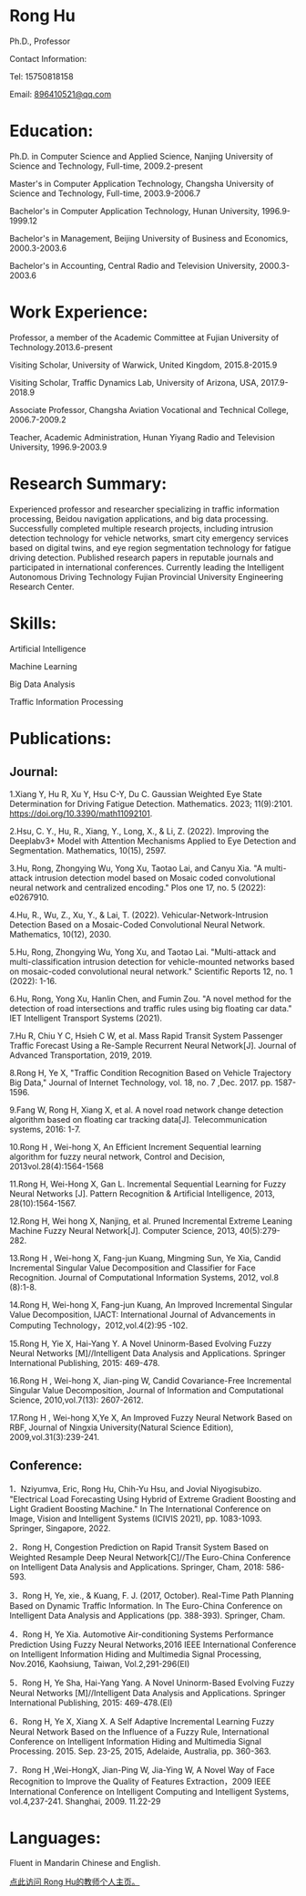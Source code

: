 # Rong Hu

Ph.D., Professor

Contact Information:

Tel: 15750818158

Email: 896410521@qq.com

# Education:

Ph.D. in Computer Science and Applied Science, Nanjing University of Science and Technology, Full-time, 2009.2-present

Master's in Computer Application Technology, Changsha University of Science and Technology, Full-time, 2003.9-2006.7

Bachelor's in Computer Application Technology, Hunan University, 1996.9-1999.12

Bachelor's in Management, Beijing University of Business and Economics, 2000.3-2003.6

Bachelor's in Accounting, Central Radio and Television University, 2000.3-2003.6

# Work Experience:

Professor, a member of the Academic Committee at Fujian University of Technology.2013.6-present

Visiting Scholar, University of Warwick, United Kingdom, 2015.8-2015.9

Visiting Scholar, Traffic Dynamics Lab, University of Arizona, USA, 2017.9-2018.9

Associate Professor, Changsha Aviation Vocational and Technical College, 2006.7-2009.2

Teacher, Academic Administration, Hunan Yiyang Radio and Television University, 1996.9-2003.9

# Research Summary:

Experienced professor and researcher specializing in traffic information processing, Beidou navigation applications, and big data processing. Successfully completed multiple research projects, including intrusion detection technology for vehicle networks, smart city emergency services based on digital twins, and eye region segmentation technology for fatigue driving detection.
Published research papers in reputable journals and participated in international conferences. Currently leading the Intelligent Autonomous Driving Technology Fujian Provincial University Engineering Research Center.

# Skills:

Artificial Intelligence

Machine Learning

Big Data Analysis

Traffic Information Processing

# Publications:

## Journal:

1.Xiang Y, Hu R, Xu Y, Hsu C-Y, Du C. Gaussian Weighted Eye State Determination for Driving Fatigue Detection. Mathematics. 2023; 11(9):2101. https://doi.org/10.3390/math11092101.

2.Hsu, C. Y., Hu, R., Xiang, Y., Long, X., & Li, Z. (2022). Improving the Deeplabv3+ Model with Attention Mechanisms Applied to Eye Detection and Segmentation. Mathematics, 10(15), 2597.

3.Hu, Rong, Zhongying Wu, Yong Xu, Taotao Lai, and Canyu Xia. "A multi-attack intrusion detection model based on Mosaic coded convolutional neural network and centralized encoding." Plos one 17, no. 5 (2022): e0267910.

4.Hu, R., Wu, Z., Xu, Y., & Lai, T. (2022). Vehicular-Network-Intrusion Detection Based on a Mosaic-Coded Convolutional Neural Network. Mathematics, 10(12), 2030.

5.Hu, Rong, Zhongying Wu, Yong Xu, and Taotao Lai. "Multi-attack and multi-classification intrusion detection for vehicle-mounted networks based on mosaic-coded convolutional neural network." Scientific Reports 12, no. 1 (2022): 1-16.

6.Hu, Rong, Yong Xu, Hanlin Chen, and Fumin Zou. "A novel method for the detection of road intersections and traffic rules using big floating car data." IET Intelligent Transport Systems (2021).

7.Hu R, Chiu Y C, Hsieh C W, et al. Mass Rapid Transit System Passenger Traffic Forecast Using a Re-Sample Recurrent Neural Network[J]. Journal of Advanced Transportation, 2019, 2019. 

8.Rong H, Ye X, "Traffic Condition Recognition Based on Vehicle Trajectory Big Data," Journal of Internet Technology, vol. 18, no. 7 ,Dec. 2017. pp. 1587-1596.

9.Fang W, Rong H, Xiang X, et al. A novel road network change detection algorithm based on floating car tracking data[J]. Telecommunication systems, 2016: 1-7.

10.Rong H , Wei-hong X, An Efficient Increment Sequential learning algorithm for fuzzy neural  network, Control and Decision, 2013vol.28(4):1564-1568

11.Rong H, Wei-Hong X, Gan L. Incremental Sequential Learning for Fuzzy Neural Networks [J]. Pattern Recognition & Artificial Intelligence, 2013, 28(10):1564-1567.

12.Rong H, Wei hong X, Nanjing, et al. Pruned Incremental Extreme Leaning Machine Fuzzy Neural Network[J]. Computer Science, 2013, 40(5):279-282.

13.Rong H , Wei-hong X, Fang-jun Kuang, Mingming Sun, Ye Xia, Candid Incremental Singular Value Decomposition and Classifier for Face Recognition. Journal of Computational Information Systems, 2012, vol.8 (8):1-8.

14.Rong H, Wei-hong X, Fang-jun Kuang, An Improved Incremental Singular Value Decomposition, IJACT: International Journal of Advancements in Computing Technology，2012,vol.4(2):95 -102.

15.Rong H,  Yie X, Hai-Yang Y. A Novel Uninorm-Based Evolving Fuzzy Neural Networks [M]//Intelligent Data Analysis and Applications. Springer International Publishing, 2015: 469-478.

16.Rong H , Wei-hong X, Jian-ping W, Candid Covariance-Free Incremental Singular Value Decomposition, Journal of Information and Computational Science, 2010,vol.7(13): 2607-2612.

17.Rong H , Wei-hong X,Ye X, An Improved Fuzzy Neural Network Based on RBF, Journal of Ningxia University(Natural Science Edition), 2009,vol.31(3):239-241.
 

## Conference: 

1．Nziyumva, Eric, Rong Hu, Chih-Yu Hsu, and Jovial Niyogisubizo. "Electrical Load Forecasting Using Hybrid of Extreme Gradient Boosting and Light Gradient Boosting Machine." In The International Conference on Image, Vision and Intelligent Systems (ICIVIS 2021), pp. 1083-1093. Springer, Singapore, 2022.

2．Rong H, Congestion Prediction on Rapid Transit System Based on Weighted Resample Deep Neural Network[C]//The Euro-China Conference on Intelligent Data Analysis and Applications. Springer, Cham, 2018: 586-593.

3．Rong H, Ye, xie., & Kuang, F. J. (2017, October). Real-Time Path Planning Based on Dynamic Traffic Information. In The Euro-China Conference on Intelligent Data Analysis and Applications (pp. 388-393). Springer, Cham.

4．Rong H, Ye Xia. Automotive Air-conditioning Systems Performance Prediction Using Fuzzy Neural Networks,2016 IEEE International Conference on Intelligent Information Hiding and Multimedia Signal Processing, Nov.2016, Kaohsiung, Taiwan, Vol.2,291-296(EI)

5．Rong H, Ye Sha, Hai-Yang Yang. A Novel Uninorm-Based Evolving Fuzzy Neural Networks [M]//Intelligent Data Analysis and Applications. Springer International Publishing, 2015: 469-478.(EI)

6．Rong H, Ye X, Xiang X. A Self Adaptive Incremental Learning Fuzzy Neural Network Based on the Influence of a Fuzzy Rule, International Conference on Intelligent Information Hiding and Multimedia Signal Processing. 2015. Sep. 23-25, 2015, Adelaide, Australia, pp. 360-363.

7．Rong H ,Wei-HongX, Jian-Ping W,  Jia-Ying W, A Novel Way of Face Recognition to Improve the Quality of Features Extraction，2009 IEEE International Conference on Intelligent Computing and Intelligent Systems, vol.4,237-241. Shanghai, 2009. 11.22-29	



# Languages:

Fluent in Mandarin Chinese and English.

[点此访问 Rong Hu的教师个人主页。](https://faculty.fjut.edu.cn/hurong/zh_CN/index.htm)

